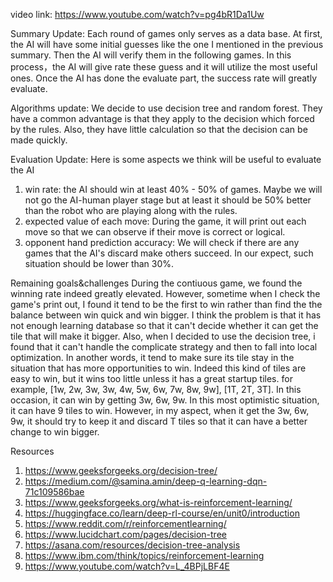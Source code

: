 video link: https://www.youtube.com/watch?v=pg4bR1Da1Uw

Summary Update: Each round of games only serves as a data base. At first, the AI will have some initial guesses like the one I mentioned in the previous summary. Then the AI will verify them in the following games. In this process，the AI will give rate these guess and it will utilize the most useful ones. Once the AI has done the evaluate part, the success rate will greatly evaluate.

Algorithms update: We decide to use decision tree and random forest. They have a common advantage is that they apply to the decision which forced by the rules. Also, they have little calculation so that the decision can be made quickly.

Evaluation Update: Here is some aspects we think will be useful to evaluate the AI
1. win rate: the AI should win at least 40% - 50% of games. Maybe we will not go the AI-human player stage but at least it should be 50% better than the robot who are playing along with the rules.
2. expected value of each move: During the game, it will print out each move so that we can observe if their move is correct or logical.
3. opponent hand prediction accuracy: We will check if there are any games that the AI's discard make others succeed. In our expect, such situation should be lower than 30%.

Remaining goals&challenges
During the contiuous game, we found the winning rate indeed greatly elevated. However, sometime when I check the game's print out, I found it tend to be the first to win rather than find the the balance between win quick and win bigger. I think the problem is that it has not enough learning database so that it can't decide whether it can get the tile that will make it bigger. Also, when I decided to use the decision tree, i found that it can't handle the complicate strategy and then to fall into local optimization. In another words, it tend to make sure its tile stay in the situation that has more opportunities to win. Indeed this kind of tiles are easy to win, but it wins too little unless it has a great startup tiles. for example, [1w, 2w, 3w, 3w, 4w, 5w, 6w, 7w, 8w, 9w], [1T, 2T, 3T]. In this occasion, it can win by getting 3w, 6w, 9w. In this most optimistic situation, it can have 9 tiles to win. However, in my aspect, when it get the 3w, 6w, 9w, it should try to keep it and discard T tiles so that it can have a better change to win bigger. 

Resources
1. https://www.geeksforgeeks.org/decision-tree/
2. https://medium.com/@samina.amin/deep-q-learning-dqn-71c109586bae
3. https://www.geeksforgeeks.org/what-is-reinforcement-learning/
4. https://huggingface.co/learn/deep-rl-course/en/unit0/introduction
5. https://www.reddit.com/r/reinforcementlearning/
6. https://www.lucidchart.com/pages/decision-tree
7. https://asana.com/resources/decision-tree-analysis
8. https://www.ibm.com/think/topics/reinforcement-learning
9. https://www.youtube.com/watch?v=L_4BPjLBF4E